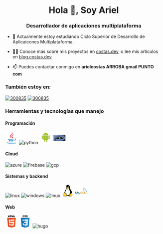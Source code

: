 <h1 align="center">Hola 👋, Soy Ariel</h1>
<h3 align="center">Desarrollador de aplicaciones multiplataforma</h3>

- 🔭 Actualmente estoy estudiando Ciclo Superior de Desarrollo de Aplicaicones Multiplataforma.

- 👨‍💻 Conoce más sobre mis proyectos en [costas.dev](https://costas.dev), o lee mis artículos en [blog.costas.dev](https://blog.costas.dev)

- 📫 Puedes contactar conmigo en **arielcostas ARROBA gmail PUNTO com**

<h3 align="left">También estoy en:</h3>
<p align="left">
<a href="https://mastodon.gal/ariel" target="blank"><img align="center" src="https://www.vectorlogo.zone/logos/joinmastodon/joinmastodon-tile.svg" alt="300835" height="30" width="40" /></a>
<a href="https://es.stackoverflow.com/users/300835/ariel-costas" target="blank"><img align="center" src="https://raw.githubusercontent.com/rahuldkjain/github-profile-readme-generator/master/src/images/icons/Social/stack-overflow.svg" alt="300835" height="30" width="40" /></a>
</p>

### Herramientas y tecnologías que manejo

#### Programación

<p>
  <img src="https://raw.githubusercontent.com/devicons/devicon/master/icons/java/java-original.svg" alt="java" width="40" height="40"/>
  <img src="https://www.vectorlogo.zone/logos/python/python-icon.svg" alt="python" width="40" height="40"/>
  <img src="https://raw.githubusercontent.com/devicons/devicon/master/icons/android/android-original-wordmark.svg" alt="android" width="40" height="40"/>
  <img src="https://raw.githubusercontent.com/devicons/devicon/master/icons/php/php-original.svg" alt="go" width="40" height="40"/>
</p>
  
#### Cloud

<p>
  <img src="https://www.vectorlogo.zone/logos/microsoft_azure/microsoft_azure-icon.svg" alt="azure" width="40" height="40"/>
  <img src="https://www.vectorlogo.zone/logos/firebase/firebase-icon.svg" alt="firebase" width="40" height="40"/>
  <img src="https://www.vectorlogo.zone/logos/google_cloud/google_cloud-icon.svg" alt="gcp" width="40" height="40"/>
</p>

#### Sistemas y backend

<p>
  <img src="https://www.svgrepo.com/show/342132/powershell.svg" alt="linux" width="40" height="40"/>
  <img src="https://www.svgrepo.com/show/54206/windows.svg" alt="windows" width="40" height="40" />
  <img src="https://www.svgrepo.com/show/303229/microsoft-sql-server-logo.svg" alt="linux" width="40" height="40"/>
  <img src="https://raw.githubusercontent.com/devicons/devicon/master/icons/linux/linux-original.svg" alt="linux" width="40" height="40"/>
  <img src="https://raw.githubusercontent.com/devicons/devicon/master/icons/mysql/mysql-original-wordmark.svg" alt="mysql" width="40" height="40"/>
</p>

#### Web

<p>
  <img src="https://raw.githubusercontent.com/devicons/devicon/master/icons/html5/html5-original-wordmark.svg" alt="html5" width="40" height="40"/>
  <img src="https://raw.githubusercontent.com/devicons/devicon/master/icons/css3/css3-original-wordmark.svg" alt="css3" width="40" height="40"/>
  
  <img src="https://api.iconify.design/logos-hugo.svg" alt="hugo" width="40" height="40"/>
</p>
